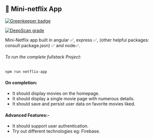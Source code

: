 ## :rabbit: Mini-netflix App

[![Greenkeeper badge](https://badges.greenkeeper.io/kompanycoder/mini-netflix.svg)](https://greenkeeper.io/)

[![DeepScan grade](https://deepscan.io/api/teams/5092/projects/7742/branches/83169/badge/grade.svg)](https://deepscan.io/dashboard#view=project&tid=5092&pid=7742&bid=83169)

Mini-Netflix app built in angular ✅, express ✅, (other helpful packages: consult package.json) ✅ and node✅.

###### To run the complete fullstack Project: 
    npm run netflix-app


#### On completion:
- It should display movies on the homepage.
- It should display a single movie page with numerous details.
- It should save and persist user data on favorite movies liked.

#### Advanced Features:-
- It should support user authentication. 
- Try out different technologies eg: Firebase.
